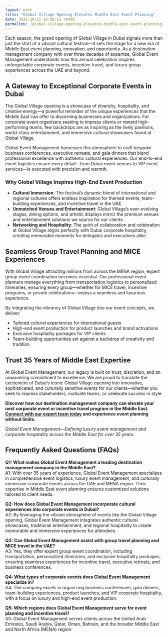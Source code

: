 ```yaml
---
layout: post
title: "Global Village Opening Elevates Middle East Event Planning"
date: 2025-10-15 15:08:11 +0400
permalink: /global-village-opening-elevates-middle-east-event-planning/
---
```

Each season, the grand opening of Global Village in Dubai signals more than just the start of a vibrant cultural festival—it sets the stage for a new era of Middle East event planning, innovation, and opportunity. As a destination management company with over three decades of expertise, Global Event Management understands how this annual celebration inspires unforgettable corporate events, incentive travel, and luxury group experiences across the UAE and beyond.

## A Gateway to Exceptional Corporate Events in Dubai

The Global Village opening is a showcase of diversity, hospitality, and creative energy—a powerful reminder of the unique experiences that the Middle East can offer to discerning businesses and organizations. For corporate event organizers seeking to impress clients or reward high-performing teams, few backdrops are as inspiring as the lively pavilions, world-class entertainment, and immersive cultural showcases found at Global Village.

Global Event Management harnesses this atmosphere to craft bespoke business conferences, executive retreats, and gala dinners that blend professional excellence with authentic cultural experiences. Our end-to-end event logistics ensure every detail—from Dubai event venues to VIP event services—is executed with precision and warmth.

### Why Global Village Inspires High-End Event Production

- **Cultural Immersion**: The festival’s dynamic blend of international and regional cultures offers endless inspiration for themed events, team-building experiences, and incentive travel in the UAE.
- **Unmatched Venues and Entertainment**: Global Village’s ever-evolving stages, dining options, and artistic displays mirror the premium venues and entertainment solutions we source for our clients.
- **Networking and Hospitality**: The spirit of collaboration and celebration at Global Village aligns perfectly with Dubai corporate hospitality, creating memorable moments for delegates and executives alike.

## Seamless Group Travel Planning and MICE Experiences

With Global Village attracting millions from across the MENA region, expert group event coordination becomes essential. Our professional event planners manage everything from transportation logistics to personalized itineraries, ensuring every group—whether for MICE travel, incentive programs, or private celebrations—enjoys a seamless and luxurious experience.

By integrating the vibrancy of Global Village into our event concepts, we deliver:

- Tailored cultural experiences for international guests  
- High-end event production for product launches and brand activations  
- Exclusive hospitality packages for VIP clients  
- Team-building opportunities set against a backdrop of creativity and tradition  

## Trust 35 Years of Middle East Expertise

At Global Event Management, our legacy is built on trust, discretion, and an unwavering commitment to excellence. We are proud to translate the excitement of Dubai’s iconic Global Village opening into innovative, sophisticated, and culturally sensitive events for our clients—whether you seek to impress stakeholders, motivate teams, or celebrate success in style.

**Discover how our destination management company can elevate your next corporate event or incentive travel program in the Middle East. [Connect with our expert team today](https://geventm.com/) and experience event planning without limits.**

*Global Event Management—Defining luxury event management and corporate hospitality across the Middle East for over 35 years.*

## Frequently Asked Questions (FAQs)

**Q1: What makes Global Event Management a leading destination management company in the Middle East?**  
A1: With over 35 years of experience, Global Event Management specializes in comprehensive event logistics, luxury event management, and culturally immersive corporate events across the UAE and MENA region. Their expertise in Middle East event planning ensures customized solutions tailored to client needs.

**Q2: How does Global Event Management incorporate cultural experiences into corporate events in Dubai?**  
A2: By leveraging the vibrant atmosphere of events like the Global Village opening, Global Event Management integrates authentic cultural showcases, traditional entertainment, and regional hospitality to create memorable and immersive experiences for attendees.

**Q3: Can Global Event Management assist with group travel planning and MICE travel in the UAE?**  
A3: Yes, they offer expert group event coordination, including transportation, personalized itineraries, and exclusive hospitality packages, ensuring seamless experiences for incentive travel, executive retreats, and business conferences.

**Q4: What types of corporate events does Global Event Management specialize in?**  
A4: The company excels in organizing business conferences, gala dinners, team-building experiences, product launches, and VIP corporate hospitality, with a focus on luxury and high-end event production.

**Q5: Which regions does Global Event Management serve for event planning and incentive travel?**  
A5: Global Event Management serves clients across the United Arab Emirates, Saudi Arabia, Qatar, Oman, Bahrain, and the broader Middle East and North Africa (MENA) region.

<script type="application/ld+json">
{
  "@context": "https://schema.org",
  "@type": "BlogPosting",
  "headline": "Global Village Opening Elevates Middle East Event Planning",
  "description": "Explore how the grand opening of Global Village in Dubai inspires exceptional corporate events, incentive travel, and luxury group experiences across the Middle East with Global Event Management.",
  "image": "https://geventm.com/assets/global-village-dubai.jpg",
  "author": {
    "@type": "Person",
    "name": "Global Event Management"
  },
  "publisher": {
    "@type": "Organization",
    "name": "Global Event Management",
    "logo": {
      "@type": "ImageObject",
      "url": "https://geventm.com/assets/logo.png"
    }
  },
  "datePublished": "2024-06-01",
  "mainEntityOfPage": {
    "@type": "WebPage",
    "@id": "https://geventm.com/blog/global-village-opening-middle-east-event-planning"
  },
  "keywords": "Middle East event planning, corporate events in Dubai, destination management company, incentive travel UAE, business conferences Middle East, luxury event management, group travel planning, event logistics, cultural experiences, Dubai corporate hospitality"
}
</script>

<script type="application/ld+json">
{
  "@context": "https://schema.org",
  "@type": "FAQPage",
  "mainEntity": [
    {
      "@type": "Question",
      "name": "What makes Global Event Management a leading destination management company in the Middle East?",
      "acceptedAnswer": {
        "@type": "Answer",
        "text": "With over 35 years of experience, Global Event Management specializes in comprehensive event logistics, luxury event management, and culturally immersive corporate events across the UAE and MENA region. Their expertise in Middle East event planning ensures customized solutions tailored to client needs."
      }
    },
    {
      "@type": "Question",
      "name": "How does Global Event Management incorporate cultural experiences into corporate events in Dubai?",
      "acceptedAnswer": {
        "@type": "Answer",
        "text": "By leveraging the vibrant atmosphere of events like the Global Village opening, Global Event Management integrates authentic cultural showcases, traditional entertainment, and regional hospitality to create memorable and immersive experiences for attendees."
      }
    },
    {
      "@type": "Question",
      "name": "Can Global Event Management assist with group travel planning and MICE travel in the UAE?",
      "acceptedAnswer": {
        "@type": "Answer",
        "text": "Yes, they offer expert group event coordination, including transportation, personalized itineraries, and exclusive hospitality packages, ensuring seamless experiences for incentive travel, executive retreats, and business conferences."
      }
    },
    {
      "@type": "Question",
      "name": "What types of corporate events does Global Event Management specialize in?",
      "acceptedAnswer": {
        "@type": "Answer",
        "text": "The company excels in organizing business conferences, gala dinners, team-building experiences, product launches, and VIP corporate hospitality, with a focus on luxury and high-end event production."
      }
    },
    {
      "@type": "Question",
      "name": "Which regions does Global Event Management serve for event planning and incentive travel?",
      "acceptedAnswer": {
        "@type": "Answer",
        "text": "Global Event Management serves clients across the United Arab Emirates, Saudi Arabia, Qatar, Oman, Bahrain, and the broader Middle East and North Africa (MENA) region."
      }
    }
  ]
}
</script>